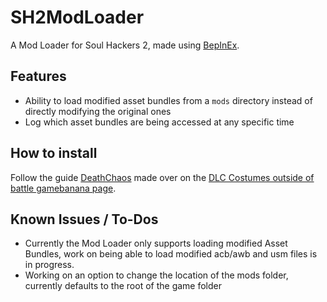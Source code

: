 # SH2ModLoader
A Mod Loader for Soul Hackers 2, made using [BepInEx](https://github.com/BepInEx/BepInEx).
## Features
- Ability to load modified asset bundles from a `mods` directory instead of directly modifying the original ones
- Log which asset bundles are being accessed at any specific time
## How to install
Follow the guide [DeathChaos](https://gamebanana.com/members/1694106) made over on the [DLC Costumes outside of battle gamebanana page](https://gamebanana.com/mods/398555).
## Known Issues / To-Dos
- Currently the Mod Loader only supports loading modified Asset Bundles, work on being able to load modified acb/awb and usm files is in progress.
- Working on an option to change the location of the mods folder, currently defaults to the root of the game folder